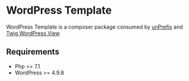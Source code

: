 # WordPress Template
WordPress Template is a composer package consumed by [unPrefix](https://github.com/widoz/unprefix) and [Twig WordPress View](https://github.com/widoz/twig-wordpress-view)


## Requirements

- Php >= 7.1
- WordPress >= 4.9.8
